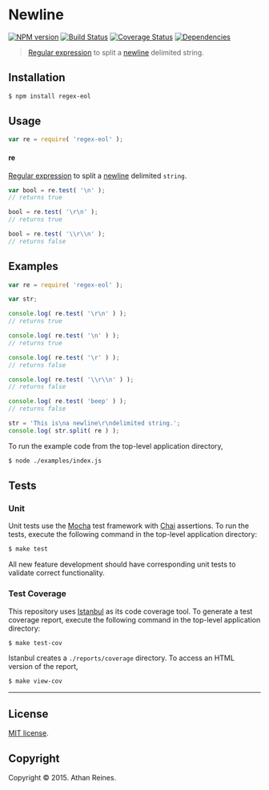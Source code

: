 Newline
===
[![NPM version][npm-image]][npm-url] [![Build Status][travis-image]][travis-url] [![Coverage Status][codecov-image]][codecov-url] [![Dependencies][dependencies-image]][dependencies-url]

> [Regular expression](https://developer.mozilla.org/en-US/docs/Web/JavaScript/Guide/Regular_Expressions) to split a [newline](https://en.wikipedia.org/wiki/Newline) delimited string.


## Installation

``` bash
$ npm install regex-eol
```


## Usage

``` javascript
var re = require( 'regex-eol' );
```

#### re

[Regular expression](https://developer.mozilla.org/en-US/docs/Web/JavaScript/Guide/Regular_Expressions) to split a [newline](https://en.wikipedia.org/wiki/Newline) delimited `string`. 

``` javascript
var bool = re.test( '\n' );
// returns true

bool = re.test( '\r\n' );
// returns true

bool = re.test( '\\r\\n' );
// returns false
```


## Examples

``` javascript
var re = require( 'regex-eol' );

var str;

console.log( re.test( '\r\n' ) );
// returns true

console.log( re.test( '\n' ) );
// returns true

console.log( re.test( '\r' ) );
// returns false

console.log( re.test( '\\r\\n' ) );
// returns false

console.log( re.test( 'beep' ) );
// returns false

str = 'This is\na newline\r\ndelimited string.';
console.log( str.split( re ) ); 
```

To run the example code from the top-level application directory,

``` bash
$ node ./examples/index.js
```


## Tests

### Unit

Unit tests use the [Mocha](http://mochajs.org/) test framework with [Chai](http://chaijs.com) assertions. To run the tests, execute the following command in the top-level application directory:

``` bash
$ make test
```

All new feature development should have corresponding unit tests to validate correct functionality.


### Test Coverage

This repository uses [Istanbul](https://github.com/gotwarlost/istanbul) as its code coverage tool. To generate a test coverage report, execute the following command in the top-level application directory:

``` bash
$ make test-cov
```

Istanbul creates a `./reports/coverage` directory. To access an HTML version of the report,

``` bash
$ make view-cov
```


---
## License

[MIT license](http://opensource.org/licenses/MIT).


## Copyright

Copyright &copy; 2015. Athan Reines.


[npm-image]: http://img.shields.io/npm/v/regex-eol.svg
[npm-url]: https://npmjs.org/package/regex-eol

[travis-image]: http://img.shields.io/travis/kgryte/regex-eol/master.svg
[travis-url]: https://travis-ci.org/kgryte/regex-eol

[codecov-image]: https://img.shields.io/codecov/c/github/kgryte/regex-eol/master.svg
[codecov-url]: https://codecov.io/github/kgryte/regex-eol?branch=master

[dependencies-image]: http://img.shields.io/david/kgryte/regex-eol.svg
[dependencies-url]: https://david-dm.org/kgryte/regex-eol

[dev-dependencies-image]: http://img.shields.io/david/dev/kgryte/regex-eol.svg
[dev-dependencies-url]: https://david-dm.org/dev/kgryte/regex-eol

[github-issues-image]: http://img.shields.io/github/issues/kgryte/regex-eol.svg
[github-issues-url]: https://github.com/kgryte/regex-eol/issues
